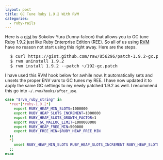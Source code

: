 ```yaml
---
layout: post
title: GC Tune Ruby 1.9.2 With RVM
categories: 
  - ruby-rails
---
```


<p>
  Here is a <a href="https://gist.github.com/856296">gist</a> by Sokolov Yura (funny-falcon) that allows you to GC tune Ruby 1.9.2 just like Ruby Enterprise Edition (REE). So all of us using <a href="http://rvm.beginrescueend.com/">RVM</a> have no reason not start using this right away. Here are the steps.
</p>

<pre class="command">
  $ curl https://gist.github.com/raw/856296/patch-1.9.2-gc.patch > ~/192-gc.patch
  $ rvm uninstall 1.9.2
  $ rvm install 1.9.2 --patch ~/192-gc.patch
</pre>

<p>
  I have used this RVM hook below for awhile now. It automatically sets and unsets the proper ENV vars to GC tunes my REE. I have now updated it to apply the same GC settings to my newly patched 1.9.2 as well. I recommend this go into <code>~/.rvm/hooks/after_use</code>. 
</p>

```bash
case "$rvm_ruby_string" in
  *ree*|*ruby-1.9.2*)
    export RUBY_HEAP_MIN_SLOTS=1000000
    export RUBY_HEAP_SLOTS_INCREMENT=1000000
    export RUBY_HEAP_SLOTS_GROWTH_FACTOR=1
    export RUBY_GC_MALLOC_LIMIT=1000000000
    export RUBY_HEAP_FREE_MIN=500000
    export RUBY_FREE_MIN=$RUBY_HEAP_FREE_MIN
  ;;
  *)
    unset RUBY_HEAP_MIN_SLOTS RUBY_HEAP_SLOTS_INCREMENT RUBY_HEAP_SLOTS_GROWTH_FACTOR RUBY_GC_MALLOC_LIMIT RUBY_HEAP_FREE_MIN RUBY_FREE_MIN
  ;;                                                                                                                                                                                                                                                                                                                        
esac
```





